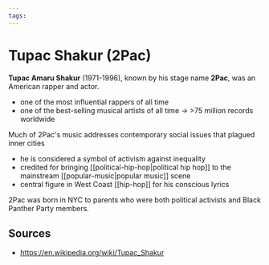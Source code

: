```yaml
---
tags:
---
```


# Tupac Shakur (2Pac)

**Tupac Amaru Shakur** (1971-1996), known by his stage name **2Pac**, was an American rapper and actor.

- one of the most influential rappers of all time
- one of the best-selling musical artists of all time -> >75 million records worldwide

Much of 2Pac's music addresses contemporary social issues that plagued inner cities

- he is considered a symbol of activism against inequality
- credited for bringing [[political-hip-hop|political hip hop]] to the mainstream [[popular-music|popular music]] scene
- central figure in West Coast [[hip-hop]] for his conscious lyrics

2Pac was born in NYC to parents who were both political activists and Black Panther Party members.

## Sources

- <https://en.wikipedia.org/wiki/Tupac_Shakur>
